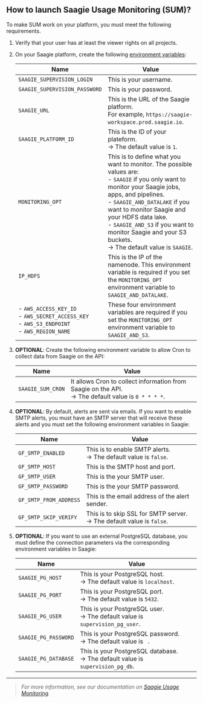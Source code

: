 ## How to launch Saagie Usage Monitoring (SUM)?

To make SUM work on your platform, you must meet the following requirements.

1. Verify that your user has at least the viewer rights on all projects.
2. On your Saagie platform, create the following <a href="https://docs.saagie.io/user/latest/data-team/projects-module/projects/managing-environment-variables#creating-environment-variables" target="_blank">environment variables</a>:

    | Name                                                                                                | Value                                                                                                                                                                                                                                                                                                                                                    | 
    |-----------------------------------------------------------------------------------------------------|----------------------------------------------------------------------------------------------------------------------------------------------------------------------------------------------------------------------------------------------------------------------------------------------------------------------------------------------------------|
    | `SAAGIE_SUPERVISION_LOGIN`                                                                          | This is your username.                                                                                                                                                                                                                                                                                                                                   |
    | `SAAGIE_SUPERVISION_PASSWORD`                                                                       | This is your password.                                                                                                                                                                                                                                                                                                                                   |
    | `SAAGIE_URL`                                                                                        | This is the URL of the Saagie platform.<br/>For example, `https://saagie-workspace.prod.saagie.io`.                                                                                                                                                                                                                                                      |
    | `SAAGIE_PLATFORM_ID`                                                                                | This is the ID of your plateform.<br/>→ The default value is `1`.                                                                                                                                                                                                                                                                                        |
    | `MONITORING_OPT`                                                                                    | This is to define what you want to monitor. The possible values are:<br/>- `SAAGIE` if you only want to monitor your Saagie jobs, apps, and pipelines.<br/>- `SAAGIE_AND_DATALAKE` if you want to monitor Saagie and your HDFS data lake.<br/>- `SAAGIE_AND_S3` if you want to monitor Saagie and your S3 buckets.<br/>→ The default value is  `SAAGIE`. |
    | `IP_HDFS`                                                                                           | This is the IP of the namenode. This environment variable is required if you set the `MONITORING_OPT` environment variable to `SAAGIE_AND_DATALAKE`.                                                                                                                                                                                                     |
    | - `AWS_ACCESS_KEY_ID`<br/>- `AWS_SECRET_ACCESS_KEY`<br/>- `AWS_S3_ENDPOINT`<br/>- `AWS_REGION_NAME` | These four environment variables are required if you set the `MONITORING_OPT` environment variable to `SAAGIE_AND_S3`.                                                                                                                                                                                                                                   |
3. **OPTIONAL**: Create the following environment variable to allow Cron to collect data from Saagie on the API:

    | Name              | Value                                                                                                 | 
    |-------------------|-------------------------------------------------------------------------------------------------------|  
    | `SAAGIE_SUM_CRON` | It allows Cron to collect information from Saagie on the API.<br/>→ The default value is `0 * * * *`. |
4. **OPTIONAL**: By default, alerts are sent via emails. If you want to enable SMTP alerts, you must have an SMTP server that will receive these alerts and you must set the following environment variables in Saagie:

    | Name                   | Value                                                                     | 
    |------------------------|---------------------------------------------------------------------------|
    | `GF_SMTP_ENABLED`      | This is to enable SMTP alerts.<br/>→ The default value is  `false`.       |
    | `GF_SMTP_HOST`         | This is the SMTP host and port.                                           |
    | `GF_SMTP_USER`         | This is the your SMTP user.                                               |
    | `GF_SMTP_PASSWORD`     | This is the your SMTP password.                                           |
    | `GF_SMTP_FROM_ADDRESS` | This is the email address of the alert sender.                            |
    | `GF_SMTP_SKIP_VERIFY`  | This is to skip SSL for SMTP server.<br/>→ The default value is  `false`. |
5. **OPTIONAL**: If you want to use an external PostgreSQL database, you must define the connection parameters via the corresponding environment variables in Saagie:

    | Name                 | Value                                                                              | 
    |----------------------|------------------------------------------------------------------------------------|
    | `SAAGIE_PG_HOST`     | This is your PostgreSQL host.<br/>→ The default value is  `localhost`.             |
    | `SAAGIE_PG_PORT`     | This is your PostgreSQL port.<br/>→ The default value is  `5432`.                  |
    | `SAAGIE_PG_USER`     | This is your PostgreSQL user.<br/>→ The default value is  `supervision_pg_user`.   |
    | `SAAGIE_PG_PASSWORD` | This is your PostgreSQL password.<br/>→ The default value is  ` `.                 |
    | `SAAGIE_PG_DATABASE` | This is your PostgreSQL database.<br/>→ The default value is  `supervision_pg_db`. |

***
> _For more information, see our documentation on <a href="https://docs.saagie.io/user/latest/data-team/add-on-module/saagie-usage-monitoring/" target="_blank">Saagie Usage Monitoring</a>._